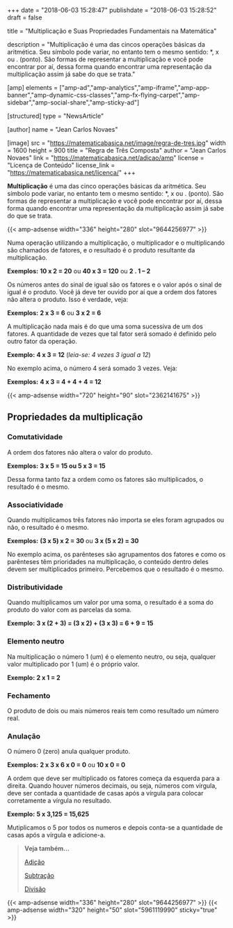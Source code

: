 +++
date = "2018-06-03 15:28:47"
publishdate = "2018-06-03 15:28:52"
draft = false

title = "Multiplicação e Suas Propriedades Fundamentais na Matemática"

description = "Multiplicação é uma das cincos operações básicas da aritmética. Seu símbolo pode variar, no entanto tem o mesmo sentido: *, x ou . (ponto). São formas de representar a multiplicação e você pode encontrar por aí, dessa forma quando encontrar uma representação da multiplicação assim já sabe do que se trata."

[amp]
	elements = ["amp-ad","amp-analytics","amp-iframe","amp-app-banner","amp-dynamic-css-classes","amp-fx-flying-carpet","amp-sidebar","amp-social-share","amp-sticky-ad"]
		
[structured]
	type = "NewsArticle"

[author]
	name = "Jean Carlos Novaes"

[image]
	src = "https://matematicabasica.net/image/regra-de-tres.jpg"
	width = 1600
	height = 900
	title = "Regra de Três Composta"
	author = "Jean Carlos Novaes"
	link = "https://matematicabasica.net/adicao/amp"
	license = "Licença de Conteúdo"
	license_link = "https://matematicabasica.net/licenca/" 
+++

**Multiplicação** é uma das cinco operações básicas da aritmética. Seu símbolo pode variar, no entanto tem o mesmo sentido: *, x ou . (ponto). São formas de representar a multiplicação e você pode encontrar por aí, dessa forma quando encontrar uma representação da multiplicação assim já sabe do que se trata.

{{< amp-adsense width="336" height="280" slot="9644256977"  >}}

Numa operação utilizando a multiplicação, o multiplicador e o multiplicando são chamados de fatores, e o resultado é o produto resultante da multiplicação.
  
**Exemplos:** **10 x 2 = 20** ou **40 x 3 = 120** ou **2 . 1 – 2**

Os números antes do sinal de igual são os fatores e o valor após o sinal de igual é o produto. Você já deve ter ouvido por aí que a ordem dos fatores não altera o produto. Isso é verdade, veja:

**Exemplos:** **2 x 3 = 6** ou **3 x 2 = 6**

A multiplicação nada mais é do que uma soma sucessiva de um dos fatores. A quantidade de vezes que tal fator será somado é definido pelo outro fator da operação.
  
**Exemplo:** **4 x 3 = 12** (_leia-se: 4 vezes 3 igual a 12_)

No exemplo acima, o número 4 será somado 3 vezes. Veja:
  
**Exemplos:** **4 x 3 = 4 + 4 + 4 = 12**

{{< amp-adsense width="720" height="90" slot="2362141675"  >}}

## Propriedades da multiplicação

### Comutatividade

A ordem dos fatores não altera o valor do produto.

**Exemplos:** **3 x 5 = 15 ou 5 x 3 = 15**

Dessa forma tanto faz a ordem como os fatores são multiplicados, o resultado é o mesmo.

### Associatividade

Quando multiplicamos três fatores não importa se eles foram agrupados ou não, o resultado é o mesmo.

**Exemplos:** **(3 x 5) x 2 = 30** ou **3 x (5 x 2) = 30**
  
No exemplo acima, os parênteses são agrupamentos dos fatores e como os parênteses têm prioridades na multiplicação, o conteúdo dentro deles devem ser multiplicados primeiro. Percebemos que o resultado é o mesmo.

### Distributividade

Quando multiplicamos um valor por uma soma, o resultado é a soma do produto do valor com as parcelas da soma.

**Exemplo:** **3 x (2 + 3) = (3 x 2) + (3 x 3) = 6 + 9 = 15**

### Elemento neutro

Na multiplicação o número 1 (um) é o elemento neutro, ou seja, qualquer valor multiplicado por 1 (um) é o próprio valor.

**Exemplo:** **2 x 1 = 2**

### Fechamento

O produto de dois ou mais números reais tem como resultado um número real.

### Anulação

O número 0 (zero) anula qualquer produto.

**Exemplos:** **2 x 3 x 6 x 0 = 0** ou **10 x 0 = 0**
  
A ordem que deve ser multiplicado os fatores começa da esquerda para a direita. Quando houver números decimais, ou seja, números com vírgula, deve ser contada a quantidade de casas após a vírgula para colocar corretamente a vírgula no resultado.

**Exemplo:** **5 x 3,125 = 15,625**

Mutiplicamos o 5 por todos os numeros e depois conta-se a quantidade de casas após a vírgula e adicione-a.

> **Veja também...**
>
> [Adição](/adicao/)
> 
> [Subtração](/subtracao/)
> 
> [Divisão](/divisao/)

{{< amp-adsense width="336" height="280" slot="9644256977"  >}}
{{< amp-adsense width="320" height="50" slot="5961119990" sticky="true"  >}}
